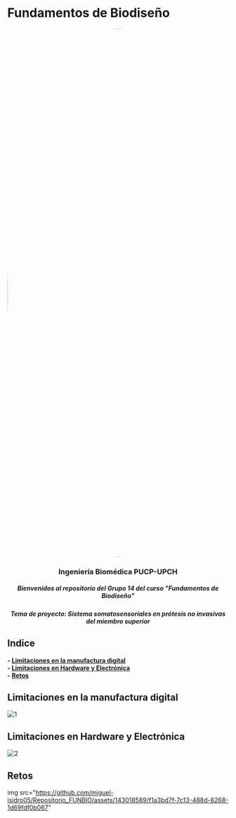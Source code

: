 # Fundamentos de Biodiseño
</p>
<image align="center;" width="1200px;" style="border-radius: 90%;" src ="../Imágenes/imagen_read.png">
  <h3 align="center">
Ingeniería Biomédica PUCP-UPCH
  </h3>
  <h5 align="center">
     Bienvenidos al repositorio del Grupo 14 del curso "Fundamentos de Biodiseño"
  </h5>
</p>


</p>
  <h5 align="center">
    Tema de proyecto: Sistema somatosensoriales en prótesis no invasivas del miembro superior
  </h5>
  
</p>

## Indice

**- [Limitaciones en la manufactura digital](#Limitaciones_en_la_manufactura_digital)**<br>
**- [Limitaciones en Hardware y Electrónica](#RLimitaciones_en_Hardware_y_Electrónica)**<br>
**- [Retos](#Retos)**<br>




## Limitaciones en la manufactura digital
![1](https://github.com/miguel-isidro05/Repositorio_FUNBIO/assets/143018589/bbad570f-32f6-473e-8892-6765a47fac74)


## Limitaciones en Hardware y Electrónica
![2](https://github.com/miguel-isidro05/Repositorio_FUNBIO/assets/143018589/4c2a3aef-867b-4911-9161-ed683ceb268c)


## Retos
img  src="https://github.com/miguel-isidro05/Repositorio_FUNBIO/assets/143018589/f1a3bd7f-7c13-488d-8268-1d69fdf0b067"




